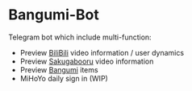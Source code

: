 # Bangumi-Bot

Telegram bot which include multi-function:
- Preview [BiliBili](https://www.bilibili.com) video information / user dynamics
- Preview [Sakugabooru](https://www.sakugabooru.com/) video information
- Preview [Bangumi](https://bgm.tv/) items
- MiHoYo daily sign in (WIP)

